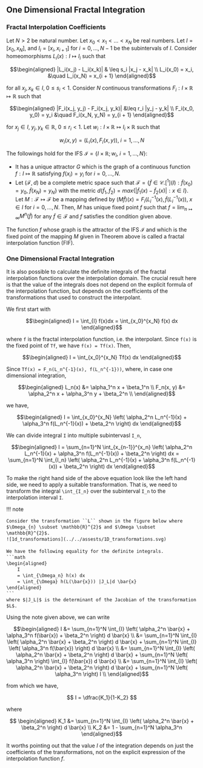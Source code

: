 ## One Dimensional Fractal Integration 

### Fractal Interpolation Coefficients
Let $N > 2$ be natural number. Let $x_0 < x_1 < \ldots < x_N$ be real numbers. Let $I = [x_0, x_N]$, and $I_i = [x_i, x_{i + 1}]$ for $i = 0, \ldots, N - 1$ be the subintervals of $I$. Consider homeomorphisms $L_i(x): I \mapsto I_i$ such that
```math
\begin{aligned}
|L_i(x_j) - L_i(x_k)| & \leq s_i |x_j - x_k| \\
L_i(x_0) = x_i, &\quad L_i(x_N) = x_{i + 1}  
\end{aligned}
```
for all $x_j, x_k \in I, \; 0 \leq s_i < 1$. Consider $N$ continuous transformations $F_i : I \times \mathbb{R} \mapsto \mathbb{R}$ such that 
```math
\begin{aligned}
|F_i(x_j, y_j) - F_i(x_j, y_k)| &\leq r_i |y_j - y_k| \\
F_i(x_0, y_0) = y_i &\quad F_i(x_N, y_N) = y_{i + 1} 
\end{aligned}
```
for $x_j \in I, \; y_j, y_k \in \mathbb{R}, \; 0 \leq r_i < 1$. Let $w_i : I \times \mathbb{R} \mapsto I_i \times \mathbb{R}$ such that
```math
w_i(x, y) = (L_i(x), F_i(x, y)), \; i = 1, \ldots, N
```
The followings hold for the IFS $\mathcal{I} = \{ I \times \mathbb{R}; w_i, \; i = 1, \ldots, N \}$:

* It has a unique attractor $G$ which is the graph of a continuous function $f:I\mapsto \mathbb{R}$ satisfying $f(x_i) = y_i$ for $i = 0, \ldots, N$.
* Let $(\mathcal{F}, d)$ be a complete metric space such that $\mathcal{F} = \{ \tilde{f} \in \mathcal{C}.[^1] (I): \tilde{f}(x_0) = y_0, \; \tilde{f}(x_N) = y_N \}$ with the metric $d(\tilde{f}_1, \tilde{f}_2) = max\{ |\tilde{f}_1(x) - \tilde{f}_2(x)| : x \in I \}$. Let $M: \mathcal{F} \mapsto \mathcal{F}$ be a mapping defined by $(M\tilde{f})(x) = F_i(L_i^{-1}(x), \tilde{f}(L_i^{-1}(x)), \; x \in I$ for $i = 0, \ldots, N$. Then, $M$ has unique fixed point $f$ such that $f = \lim_{n \mapsto \infty} M^n(\tilde{f})$ for any $\tilde{f} \in \mathcal{F}$ and $f$ satisfies the condition given above.

The function $f$ whose graph is the attractor of the IFS $\mathcal{I}$ and which is the fixed point of the mapping $M$ given in Theorem above is called a fractal interpolation function (FIF).

### One Dimensional Fractal Integration 
It is also possible to calculate the definite integrals of the fractal interpolation functions over the interpolation domain. The crucial result here is that the value of the integrals does not depend on the explicit formula of the interpolation function, but depends on the coefficients of the transformations that used to construct the interpolant. 

We first start with
```math 
\begin{aligned}
  I =  \int_{I} f(x)dx = \int_{x_0}^{x_N} f(x) dx
\end{aligned}
```
where ``f`` is the fractal interpolation function, i.e. the interpolant. Since ``f(x)`` is the fixed point of ``Tf``, we have ``f(x) = Tf(x)``. Then,
```math
\begin{aligned}
    I
    = \int_{x_0}^{x_N} Tf(x) dx
\end{aligned}
```
Since ``Tf(x) = F_n(L_n^{-1}(x), f(L_n^{-1}))``, where, in case one dimensional integration, 
```math
\begin{aligned}
    L_n(x) &= \alpha_1^n x + \beta_1^n \\
    F_n(x, y) &= \alpha_2^n x + \alpha_3^n y + \beta_2^n \\
\end{aligned}
```
we have,
```math
\begin{aligned}
    I
    = \int_{x_0}^{x_N} \left( \alpha_2^n L_n^{-1}(x) + \alpha_3^n f(L_n^{-1}(x)) + \beta_2^n \right) dx
\end{aligned}
```
We can divide integral ``I`` into multiple subintervasl ``I_n``,
```math
\begin{aligned}
    I  
    = \sum_{n=1}^N \int_{x_{n-1}}^{x_n} \left( \alpha_2^n L_n^{-1}(x) + \alpha_3^n f(L_n^{-1}(x)) + \beta_2^n \right) dx
    = \sum_{n=1}^N \int_{I_n} \left( \alpha_2^n L_n^{-1}(x) + \alpha_3^n f(L_n^{-1}(x)) + \beta_2^n \right) dx
\end{aligned}
```
To make the right hand side of the above equation look like the left hand side, we need to apply a suitable transformation. That is, we need to transform the integral ``\int_{I_n}`` over the subinterval ``I_n`` to the interpolation interval ``I``. 

!!! note

    Consider the transformation ``L`` shown in the figure below where $\Omega_{n} \subset \mathbb{R}^{2}$ and $\Omega \subset \mathbb{R}^{2}$. 
    ![1d_transformations](../../assests/1D_transformations.svg)

    We have the following equality for the definite integrals.
    ```math
    \begin{aligned}
        I
        = \int_{\Omega_n} h(x) dx
        = \int_{\Omega} h(L(\bar{x})) |J_L|d \bar{x} 
    \end{aligned}
    ```
    where $|J_L|$ is the determinant of the Jacobian of the transformation $L$.

Using the note given above, we can write 
```math 
\begin{aligned}
    I &= \sum_{n=1}^N \int_{I} \left( \alpha_2^n \bar{x} + \alpha_3^n f(\bar{x}) + \beta_2^n \right) d \bar{x} \\
        &= \sum_{n=1}^N \int_{I} \left( \alpha_2^n \bar{x} + \beta_2^n \right) d \bar{x}  +
        \sum_{n=1}^N \int_{I} \left( \alpha_3^n f(\bar{x}) \right) d \bar{x} \\
        &= \sum_{n=1}^N \int_{I} \left( \alpha_2^n \bar{x} + \beta_2^n \right) d \bar{x}  +
        \sum_{n=1}^N \left( \alpha_3^n \right) \int_{I} f(\bar{x}) d \bar{x} \\
        &= \sum_{n=1}^N \int_{I} \left( \alpha_2^n \bar{x} + \beta_2^n \right) d \bar{x}  +
        \sum_{n=1}^N \left( \alpha_3^n \right) I \\
\end{aligned}
```
from which we have, 
```math 
    I = \dfrac{K_1}{1-K_2}
   
```
where 
```math
    \begin{aligned}
    K_1 &= \sum_{n=1}^N \int_{I} \left( \alpha_2^n \bar{x} + \beta_2^n \right) d \bar{x} \\
    K_2 &= 1 - \sum_{n=1}^N \alpha_3^n 
    \end{aligned}
```

It worths pointing out that the value $I$ of the integration depends on just the coefficients of the transformations, not on the explicit expression of the interpolation function $f$.
